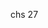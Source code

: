 chs 27

<!---
TheGrapeApe22/TheGrapeApe22 is a ✨ special ✨ repository because its `README.md` (this file) appears on your GitHub profile.
You can click the Preview link to take a look at your changes.
--->
